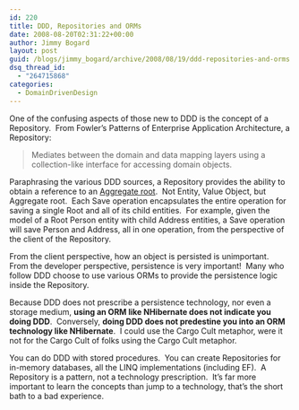 ```yaml
---
id: 220
title: DDD, Repositories and ORMs
date: 2008-08-20T02:31:22+00:00
author: Jimmy Bogard
layout: post
guid: /blogs/jimmy_bogard/archive/2008/08/19/ddd-repositories-and-orms.aspx
dsq_thread_id:
  - "264715868"
categories:
  - DomainDrivenDesign
---
```

One of the confusing aspects of those new to DDD is the concept of a Repository.&nbsp; From Fowler&#8217;s Patterns of Enterprise Application Architecture, a Repository:

> Mediates between the domain and data mapping layers using a collection-like interface for accessing domain objects.

Paraphrasing the various DDD sources, a Repository provides the ability to obtain a reference to an [Aggregate root](http://www.lostechies.com/blogs/jimmy_bogard/archive/2008/05/20/entities-value-objects-aggregates-and-roots.aspx).&nbsp; Not Entity, Value Object, but Aggregate root.&nbsp; Each Save operation encapsulates the entire operation for saving a single Root and all of its child entities.&nbsp; For example, given the model of a Root Person entity with child Address entities, a Save operation will save Person and Address, all in one operation, from the perspective of the client of the Repository.

From the client perspective, how an object is persisted is unimportant.&nbsp; From the developer perspective, persistence is very important!&nbsp; Many who follow DDD choose to use various ORMs to provide the persistence logic inside the Repository.

Because DDD does not prescribe a persistence technology, nor even a storage medium, **using an ORM like NHibernate does not indicate you doing DDD**.&nbsp; Conversely, **doing DDD does not predestine you into an ORM technology like NHibernate**.&nbsp; I could use the Cargo Cult metaphor, were it not for the Cargo Cult of folks using the Cargo Cult metaphor.

You can do DDD with stored procedures.&nbsp; You can create Repositories for in-memory databases, all the LINQ implementations (including EF).&nbsp; A Repository is a pattern, not a technology prescription.&nbsp; It&#8217;s far more important to learn the concepts than jump to a technology, that&#8217;s the short bath to a bad experience.